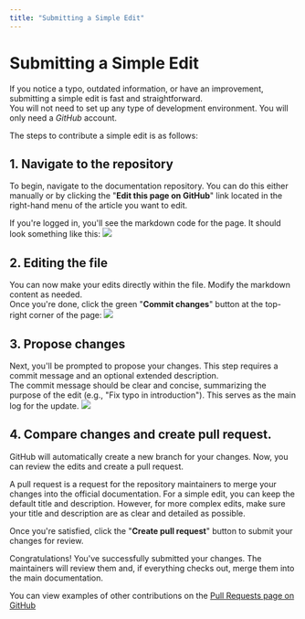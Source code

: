 ```yaml
---
title: "Submitting a Simple Edit"
---
```


# Submitting a Simple Edit

If you notice a typo, outdated information, or have an improvement, submitting a simple edit is fast and straightforward.<br>
You will not need to set up any type of development environment. You will only need a _GitHub_ account.

The steps to contribute a simple edit is as follows:<br>

## 1. Navigate to the repository

To begin, navigate to the documentation repository. You can do this either manually or by clicking the "**Edit this page on GitHub**" link located in the right-hand menu of the article you want to edit.

If you're logged in, you'll see the markdown code for the page. It should look something like this:
![](/media/docs/contributing-to-the-guide/submitting-a-simple-edit/01EditThisPage.png)

## 2. Editing the file

You can now make your edits directly within the file. Modify the markdown content as needed.<br>
Once you're done, click the green "**Commit changes**" button at the top-right corner of the page:
![](/media/docs/contributing-to-the-guide/submitting-a-simple-edit/02CommitChanges.png)

## 3. Propose changes

Next, you'll be prompted to propose your changes. This step requires a commit message and an optional extended description.<br>
The commit message should be clear and concise, summarizing the purpose of the edit (e.g., "Fix typo in introduction"). This serves as the main log for the update.
![](/media/docs/contributing-to-the-guide/submitting-a-simple-edit/03ProposeChanges.png)

## 4. Compare changes and create pull request.

GitHub will automatically create a new branch for your changes. Now, you can review the edits and create a pull request.

A pull request is a request for the repository maintainers to merge your changes into the official documentation. For a simple edit, you can keep the default title and description. However, for more complex edits, make sure your title and description are as clear and detailed as possible.

Once you're satisfied, click the "**Create pull request**" button to submit your changes for review.

Congratulations! You've successfully submitted your changes. The maintainers will review them and, if everything checks out, merge them into the main documentation.

You can view examples of other contributions on the [Pull Requests page on GitHub](https://github.com/VRMADA/ultimatexr.io/pulls)
